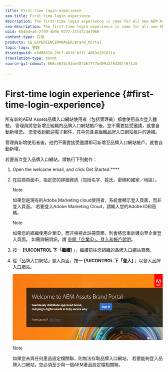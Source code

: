 ```yaml
---
title: First-time login experience
seo-title: First-time login experience
description: The first-time login experience is same for all new AEM Assets Brand Portal users, including Administrators. After an Administrator adds you to your organization's Brand Portal account, you need not accept invitations, you are automatically added. You receive a welcome email that contains a link to your organization’s Brand Portal account.
seo-description: The first-time login experience is same for all new AEM Assets Brand Portal users, including Administrators. After an Administrator adds you to your organization's Brand Portal account, you need not accept invitations, you are automatically added. You receive a welcome email that contains a link to your organization’s Brand Portal account.
uuid: 654bdead-2fd9-4b9b-9272-21fd7c4df066
content-type: 引用
products: SG_EXPERIENCEMANAGER/Brand_Portal
topic-tags: 管理
discoiquuid: e8d06818-29c7-4810-bff1-40b3e2818114
translation-type: tm+mt
source-git-commit: 068ce845c51de48fb677f7bd09a2f6d20ff6f1a5

---
```



# First-time login experience {#first-time-login-experience}

所有新的AEM Assets品牌入口網站使用者（包括管理員）都會使用首次登入體驗。 管理員將您新增至組織的品牌入口網站帳戶後，您不需要接受邀請，就會自動新增您。 您會收到歡迎電子郵件，其中包含貴組織品牌入口網站帳戶的連結。

管理員新增使用者後，他們不需要接受邀請即可新增至品牌入口網站帳戶，就會自動新增。

若要首次登入品牌入口網站，請執行下列動作：

1. Open the welcome email, and click Get Started.****

2. 在註冊頁面中，指定您的詳細資訊（包括名字、姓氏、密碼和國家／地區）。
   >[!NOTE]
   >
   >如果您是現有的Adobe Marketing cloud使用者，系統會顯示登入頁面，而非登入頁面。 若要登入Adobe Marketing Cloud，請輸入您的Adobe ID和密碼。

   >[!NOTE]
   >
   >如果您的組織使用企業ID，而非檢視此註冊頁面，則會將您重新導向至企業登入頁面。 如需詳細資訊，請 [參閱「企業ID」、登入和帳戶說明](https://helpx.adobe.com/in/enterprise/kb/enterprise-id-faq.html)。

3. 按一 **[!UICONTROL 下「繼續]** 」，繼續前往您組織的品牌入口網站頁面。
4. 從「品牌入口網站」登入頁面，按一 **[!UICONTROL 下「登入]** 」以登入品牌入口網站。

   ![品牌入口網站登入頁面](assets/signin-onboarding.png)

   >[!NOTE]
   >
   >如果您未與任何產品設定檔關聯，則無法存取品牌入口網站。 若要能夠登入品牌入口網站，您必須至少與一個AEM產品設定檔相關聯。
